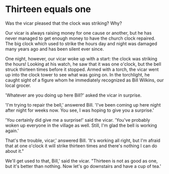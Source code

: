 # Thirteen equals one

Was the vicar pleased that the clock was striking? Why?

Our vicar is always raising money for one cause or another, but he has never managed to get enough money to have the church clock repaired. The big clock which used to strike the hours day and night was damaged many years ago and has been silent ever since.

One night, however, our vicar woke up with a start: the clock was striking the hours! Looking at his watch, he saw that it was one o'clock, but the bell struck thirteen times before it stopped. Armed with a torch, the vicar went up into the clock tower to see what was going on. In the torchlight, he caught sight of a figure whom he immediately recognized as Bill Wilkins, our local grocer.

'Whatever are you doing up here Bill?' asked the vicar in surprise.

'I'm trying to repair the bell,' answered Bill. 'I've been coming up here night after night for weeks now. You see, I was hoping to give you a surprise.'

'You certainly did give me a surprise!' said the vicar. 'You've probably woken up everyone in the village as well. Still, I'm glad the bell is working again.'

That's the trouble, vicar,' answered Bill. 'It's working all right, but I'm afraid that at one o'clock it will strike thirteen times and there's nothing I can do about it."

We'll get used to that, Bill,' said the vicar. "Thirteen is not as good as one, but it's better than nothing. Now let's go downstairs and have a cup of tea.'

